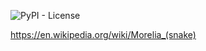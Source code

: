 ![PyPI - License](https://img.shields.io/pypi/l/morel)

https://en.wikipedia.org/wiki/Morelia_(snake)